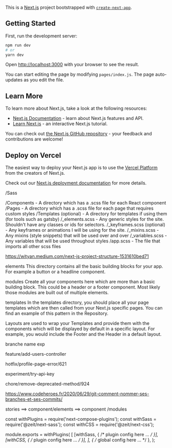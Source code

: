This is a [Next.js](https://nextjs.org/) project bootstrapped with [`create-next-app`](https://github.com/vercel/next.js/tree/canary/packages/create-next-app).

## Getting Started

First, run the development server:

```bash
npm run dev
# or
yarn dev
```

Open [http://localhost:3000](http://localhost:3000) with your browser to see the result.

You can start editing the page by modifying `pages/index.js`. The page auto-updates as you edit the file.

## Learn More

To learn more about Next.js, take a look at the following resources:

- [Next.js Documentation](https://nextjs.org/docs) - learn about Next.js features and API.
- [Learn Next.js](https://nextjs.org/learn) - an interactive Next.js tutorial.

You can check out [the Next.js GitHub repository](https://github.com/vercel/next.js/) - your feedback and contributions are welcome!

## Deploy on Vercel

The easiest way to deploy your Next.js app is to use the [Vercel Platform](https://vercel.com/import?utm_medium=default-template&filter=next.js&utm_source=create-next-app&utm_campaign=create-next-app-readme) from the creators of Next.js.

Check out our [Next.js deployment documentation](https://nextjs.org/docs/deployment) for more details.



/Sass

/Components - A directory which has a .scss file for each React component
/Pages - A directory which has a .scss file for each page that requires custom styles
/Templates (optional) - A directory for templates if using them (for tools such as gatsby)
/_elements.scss - Any generic styles for the site. Shouldn't have any classes or ids for selectors.
/_keyframes.scss (optional) - Any keyframes or animations I will be using for the site.
/_mixins.scss - Any mixins (style snippets) that will be used over and over
/_variables.scss - Any variables that will be used throughout styles
/app.scss - The file that imports all other scss files


https://wityan.medium.com/next-js-project-structure-1531610bed71

elements
This directory contains all the basic building blocks for your app. For example a button or a headline component.


modules
Create all your components here which are more than a basic building block. This could be a header or a footer component. Most likely those modules are built out of multiple elements.


templates
In the templates directory, you should place all your page templates which are then called from your Next.js specific pages. You can find an example of this pattern in the Repository.

Layouts are used to wrap your Templates and provide them with the components which will be displayed by default in a specific layout. For example, you would include the Footer and the Header in a default layout.


branche name exp

feature/add-users-controller
 
hotfix/profile-page-error/621
 
experiment/try-api-key
 
chore/remove-deprecated-method/924


https://www.codeheroes.fr/2020/06/29/git-comment-nommer-ses-branches-et-ses-commits/


stories ==> component/elements 
        ==> component /modules

const withPlugins = require('next-compose-plugins');
const withSass = require('@zeit/next-sass');
const withCSS = require('@zeit/next-css');

module.exports = withPlugins(
  [
    [withSass, { /* plugin config here ... */ }],
    [withCSS,  { /* plugin config here ... */ }],
  ],
  {
    /* global config here ... */
  },
);


    

